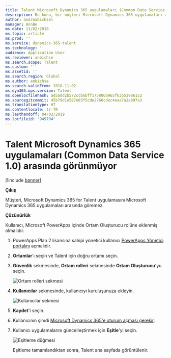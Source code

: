 ```yaml
---
title: Talent Microsoft Dynamics 365 uygulamaları (Common Data Service 1.0) arasında görünmüyor
description: Bu konu, bir müşteri Microsoft Dynamics 365 uygulamaları arasında Microsoft Dynamics 365 for Talent'ı görmüyorsa ne yapılacağı açıklar.
author: andreabichsel
manager: AnnBe
ms.date: 11/02/2018
ms.topic: article
ms.prod: ''
ms.service: dynamics-365-talent
ms.technology: ''
audience: Application User
ms.reviewer: anbichse
ms.search.scope: Talent
ms.custom: ''
ms.assetid: ''
ms.search.region: Global
ms.author: anbichse
ms.search.validFrom: 2018-11-02
ms.dyn365.ops.version: Talent
ms.openlocfilehash: ad5add2b572ccb6bff175806b965f63b53986152
ms.sourcegitcommit: 45b79d1e587e03f5cde2766cdec4eaa7a2a897a3
ms.translationtype: HT
ms.contentlocale: tr-TR
ms.lasthandoff: 04/02/2019
ms.locfileid: "949794"
---
```

# <a name="talent-doesnt-appear-among-the-microsoft-dynamics-365-apps-common-data-service-10"></a>Talent Microsoft Dynamics 365 uygulamaları (Common Data Service 1.0) arasında görünmüyor

[!include [banner](includes/banner.md)]

**Çıkış**

Müşteri, Microsoft Dynamics 365 for Talent uygulamasını Microsoft Dynamics 365 uygulamaları arasında göremez.

**Çözünürlük**

Kullanıcı, Microsoft PowerApps içinde Ortam Oluşturucu rolüne eklenmiş olmalıdır.

1. PowerApps Plan 2 lisansına sahipi yönetici kullanıcı [PowerApps Yönetici portalını](https://preview.admin.powerapps.com/) açmalıdır.
2. **Ortamlar**'ı seçin ve Talent için doğru ortamı seçin.
3. **Güvenlik** sekmesinde, **Ortam rolleri** sekmesinde **Ortam Oluşturucu**'yu seçin.

    ![Ortam rolleri sekmesi](media/environment-roles.png)

4. **Kullanıcılar** sekmesinde, kullanıcıyı kuruluşunuza ekleyin.

    ![Kullanıcılar sekmesi](media/environment-maker.png)

5. **Kaydet**'i seçin.
6. Kullanıcının şimdi [Microsoft Dynamics 365'e oturum açması gerekir](https://home.dynamics.com/).
7. Kullanıcı uygulamalarını güncelleştirmek için **Eşitle**'yi seçin.

    ![Eşitleme düğmesi](media/get-more.png)

    Eşitleme tamamlandıktan sonra, Talent ana sayfada görüntülenir.

